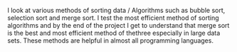 I look at various methods of sorting data / Algorithms such as bubble sort, selection sort and merge sort.
I test the most efficient method of sorting algorithms and by the end of the project I get to understand that merge sort is the best and most efficient method of thethree especially in large data sets.
These methods are helpful in almost all programming languages.
